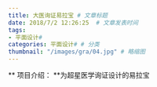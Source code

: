 ```yaml
---
title: 大医询证易拉宝 # 文章标题  
date: 2018/7/2 12:26:25  # 文章发表时间
tags:
- 平面设计#
categories: 平面设计# # 分类
thumbnail: "/images/gra/04.jpg" # 略缩图
---
```

** 项目介绍： **为超星医学询证设计的易拉宝
